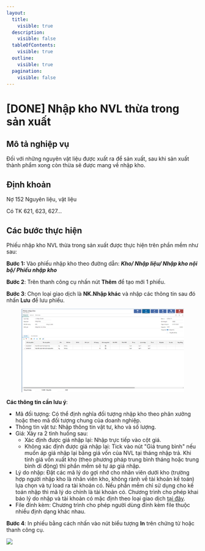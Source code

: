 ```yaml
---
layout:
  title:
    visible: true
  description:
    visible: false
  tableOfContents:
    visible: true
  outline:
    visible: true
  pagination:
    visible: false
---
```


# \[DONE] Nhập kho NVL thừa trong sản xuất

## **Mô tả nghiệp vụ**

Đối với những nguyên vật liệu được xuất ra để sản xuất, sau khi sản xuất thành phẩm xong còn thừa sẽ được mang về nhập kho.

## **Định khoản**

Nợ 152 Nguyên liệu, vật liệu

Có TK 621, 623, 627...

## **Các bước thực hiện**

Phiếu nhập kho NVL thừa trong sản xuất được thực hiện trên phần mềm như sau:

**Bước 1:** Vào phiếu nhập kho theo đường dẫn: _**Kho/ Nhập liệu/ Nhập kho nội bộ/ Phiếu nhập kho**_

**Bước 2**: Trên thanh công cụ nhấn nút **Thêm** để tạo mới 1 phiếu.

**Bước 3**: Chọn loại giao dịch là **NK.Nhập khác** và nhập các thông tin sau đó nhấn **Lưu** để lưu phiếu.

<figure><img src="../../.gitbook/assets/image (34).png" alt=""><figcaption></figcaption></figure>

**Các thông tin cần lưu ý**:

* Mã đối tượng: Có thể định nghĩa đối tượng nhập kho theo phân xưởng hoặc theo mã đối tượng chung của doanh nghiệp.
* Thông tin vật tư: Nhập thông tin vật tư, kho và số lượng.&#x20;
* Giá: Xảy ra 2 tình huống sau:
  * Xác định được giá nhập lại: Nhập trực tiếp vào cột giá.
  * Không xác định được giá nhập lại: Tick vào nút "Giá trung bình" nếu muốn áp giá nhập lại bằng giá vốn của NVL tại tháng nhập trả. Khi tính giá vốn xuất kho (theo phương pháp trung bình tháng hoặc trung bình di động) thì phần mềm sẽ tự áp giá nhập.
* Lý do nhập: Đặt các mã lý do gợi nhớ cho nhân viên dưới kho (trường hợp người nhập kho là nhân viên kho, không rành về tài khoản kế toán) lựa chọn và tự load ra tài khoản có. Nếu phần mềm chỉ sử dụng cho kế toán nhập thì mã lý do chính là tài khoản có. Chương trình cho phép khai báo lý do nhập và tài khoản có mặc định theo loại giao dịch [tại đây](http://127.0.0.1:5000/s/rcD7ImF1NXzNzFohN8p5/cach-khai-bao-tai-khoan-ngam-dinh-theo-loai-giao-dich-tren-cac-chung-tu-kho).
* File đính kèm: Chương trình cho phép người dùng đính kèm file thuộc nhiều định dạng khác nhau.&#x20;

**Bước 4**: In phiếu bằng cách nhấn vào nút biểu tượng **In** trên chứng từ hoặc thanh công cụ.



![](https://github.com/anhplm/TC-KT/blob/main/.gitbook/assets/sb\_1%20\(7\).png)



